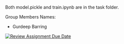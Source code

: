 Both model.pickle and train.ipynb are in the task folder.

Group Members Names:
- Gurdeep Barring

[![Review Assignment Due Date](https://classroom.github.com/assets/deadline-readme-button-8d59dc4de5201274e310e4c54b9627a8934c3b88527886e3b421487c677d23eb.svg)](https://classroom.github.com/a/cFLwf7Ck)
